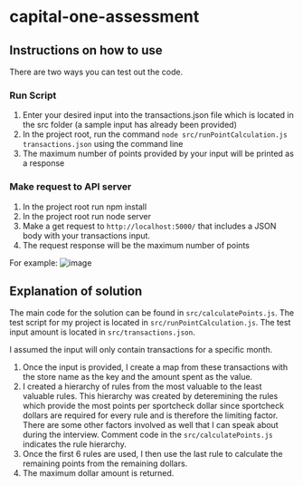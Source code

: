 # capital-one-assessment

## Instructions on how to use

There are two ways you can test out the code.

### Run Script

1. Enter your desired input into the transactions.json file which is located in the src folder (a sample input has already been provided)
2. In the project root, run the command `node src/runPointCalculation.js transactions.json` using the command line
3. The maximum number of points provided by your input will be printed as a response

### Make request to API server
1. In the project root run npm install
2. In the project root run node server
3. Make a get request to `http://localhost:5000/` that includes a JSON body with your transactions input.
4. The request response will be the maximum number of points

For example: 
![image](https://user-images.githubusercontent.com/59408742/152667112-ed0d9323-7b30-474c-95f5-5a3678765cab.png)

## Explanation of solution

The main code for the solution can be found in `src/calculatePoints.js`. The test script for my project is located in `src/runPointCalculation.js`. The test input amount is located in `src/transactions.json`.

I assumed the input will only contain transactions for a specific month.

1. Once the input is provided, I create a map from these transactions with the store name as the key and the amount spent as the value. 
2. I created a hierarchy of rules from the most valuable to the least valuable rules. This hierarchy was created by deteremining the rules which provide the most points per sportcheck dollar since sportcheck dollars are required for every rule and is therefore the limiting factor. There are some other factors involved as well that I can speak about during the interview. Comment code in the `src/calculatePoints.js` indicates the rule hierarchy.
3. Once the first 6 rules are used, I then use the last rule to calculate the remaining points from the remaining dollars. 
4. The maximum dollar amount is returned. 
